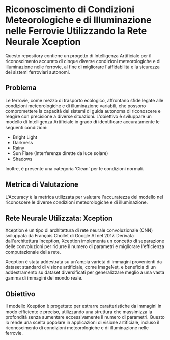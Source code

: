 # Riconoscimento di Condizioni Meteorologiche e di Illuminazione nelle Ferrovie Utilizzando la Rete Neurale Xception

Questo repository contiene un progetto di Intelligenza Artificiale per il riconoscimento accurato di cinque diverse condizioni meteorologiche e di illuminazione nelle ferrovie, al fine di migliorare l'affidabilità e la sicurezza dei sistemi ferroviari autonomi.

## Problema

Le ferrovie, come mezzo di trasporto ecologico, affrontano sfide legate alle condizioni meteorologiche e di illuminazione variabili, che possono compromettere la capacità dei sistemi di guida autonoma di riconoscere e reagire con precisione a diverse situazioni. L'obiettivo è sviluppare un modello di Intelligenza Artificiale in grado di identificare accuratamente le seguenti condizioni:

- Bright Light
- Darkness
- Rainy
- Sun Flare (Interferenze dirette da luce solare)
- Shadows

Inoltre, è presente una categoria 'Clean' per le condizioni normali.

## Metrica di Valutazione

L'Accuracy è la metrica utilizzata per valutare l'accuratezza del modello nel riconoscere le diverse condizioni meteorologiche e di illuminazione.

## Rete Neurale Utilizzata: Xception

Xception è un tipo di architettura di rete neurale convoluzionale (CNN) sviluppata da François Chollet di Google AI nel 2017. Derivata dall'architettura Inception, Xception implementa un concetto di separazione delle convoluzioni per ridurre il numero di parametri e migliorare l'efficienza computazionale della rete.

Xception è stata addestrata su un'ampia varietà di immagini provenienti da dataset standard di visione artificiale, come ImageNet, e beneficia di un addestramento su dataset diversificati per generalizzare meglio a una vasta gamma di immagini del mondo reale.

## Obiettivo

Il modello Xception è progettato per estrarre caratteristiche da immagini in modo efficiente e preciso, utilizzando una struttura che massimizza la profondità senza aumentare eccessivamente il numero di parametri. Questo lo rende una scelta popolare in applicazioni di visione artificiale, incluso il riconoscimento di condizioni meteorologiche e di illuminazione nelle ferrovie.

